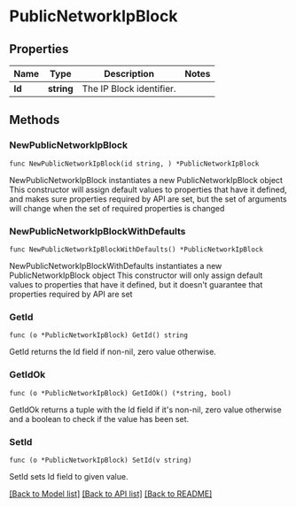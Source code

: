 # PublicNetworkIpBlock

## Properties

Name | Type | Description | Notes
------------ | ------------- | ------------- | -------------
**Id** | **string** | The IP Block identifier. | 

## Methods

### NewPublicNetworkIpBlock

`func NewPublicNetworkIpBlock(id string, ) *PublicNetworkIpBlock`

NewPublicNetworkIpBlock instantiates a new PublicNetworkIpBlock object
This constructor will assign default values to properties that have it defined,
and makes sure properties required by API are set, but the set of arguments
will change when the set of required properties is changed

### NewPublicNetworkIpBlockWithDefaults

`func NewPublicNetworkIpBlockWithDefaults() *PublicNetworkIpBlock`

NewPublicNetworkIpBlockWithDefaults instantiates a new PublicNetworkIpBlock object
This constructor will only assign default values to properties that have it defined,
but it doesn't guarantee that properties required by API are set

### GetId

`func (o *PublicNetworkIpBlock) GetId() string`

GetId returns the Id field if non-nil, zero value otherwise.

### GetIdOk

`func (o *PublicNetworkIpBlock) GetIdOk() (*string, bool)`

GetIdOk returns a tuple with the Id field if it's non-nil, zero value otherwise
and a boolean to check if the value has been set.

### SetId

`func (o *PublicNetworkIpBlock) SetId(v string)`

SetId sets Id field to given value.



[[Back to Model list]](../README.md#documentation-for-models) [[Back to API list]](../README.md#documentation-for-api-endpoints) [[Back to README]](../README.md)


